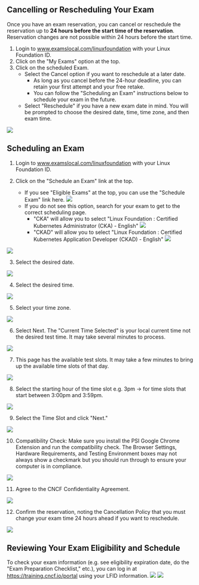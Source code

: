 ## Cancelling or Rescheduling Your Exam

Once you have an exam reservation, you can cancel or reschedule the reservation up to **24 hours before the start time of the reservation**. Reservation changes are not possible within 24 hours before the start time.

1. Login to www.examslocal.com/linuxfoundation with your Linux Foundation ID.
2. Click on the "My Exams" option at the top.
3. Click on the scheduled Exam.
   - Select the Cancel option if you want to reschedule at a later date.
       - As long as you cancel before the 24-hour deadline, you can retain your first attempt and your free retake.
       - You can follow the "Scheduling an Exam" instructions below to schedule your exam in the future.
   - Select "Reschedule" if you have a new exam date in mind. You will be prompted to choose the desired date, time, time zone, and then exam time.

![](./images/images/r01.PNG)


## Scheduling an Exam

1. Login to www.examslocal.com/linuxfoundation with your Linux Foundation ID.

2. Click on the "Schedule an Exam" link at the top.
    - If you see "Eligible Exams" at the top, you can use the "Schedule Exam" link here.
    ![](./images/r02.PNG)
    - If you do not see this option, search for your exam to get to the correct scheduling page.
        - "CKA" will allow you to select "Linux Foundation : Certified Kubernetes Administrator (CKA) - English"
        ![](./images/r03a.PNG)
        - "CKAD" will allow you to select "Linux Foundation : Certified Kubernetes Application Developer (CKAD) - English"
        ![](./images/r03b.PNG)

![](./images/r04.PNG)

3. Select the desired date.

![](./images/r05.PNG)

4. Select the desired time.

![](./images/r06.PNG)

5. Select your time zone.

![](./images/r07.PNG)

6. Select Next. The "Current Time Selected" is your local current time not the desired test time. It may take several minutes to process.

![](./images/r08.PNG)

7. This page has the available test slots. It may take a few minutes to bring up the available time slots of that day.

![](./images/r09.PNG)

8. Select the starting hour of the time slot e.g. 3pm -> for time slots that start between 3:00pm and 3:59pm.

![](./images/r10.PNG)

9. Select the Time Slot and click "Next."

![](./images/r11.PNG)

10. Compatibility Check: Make sure you install the PSI Google Chrome Extension and run the compatibility check. The Browser Settings, Hardware Requirements, and Testing Environment boxes may not always show a checkmark but you should run through to ensure your computer is in compliance.

![](./images/r12.PNG)

11. Agree to the CNCF Confidentiality Agreement.

![](./images/r13.PNG)

12. Confirm the reservation, noting the Cancellation Policy that you must change your exam time 24 hours ahead if you want to reschedule.

![](./images/r14.PNG)


## Reviewing Your Exam Eligibility and Schedule

To check your exam information (e.g. see eligibility expiration date, do the "Exam Preparation Checklist," etc.), you can log in at <https://training.cncf.io/portal> using your LFID information.
![](./images/r15.PNG)
![](./images/r16.PNG)
